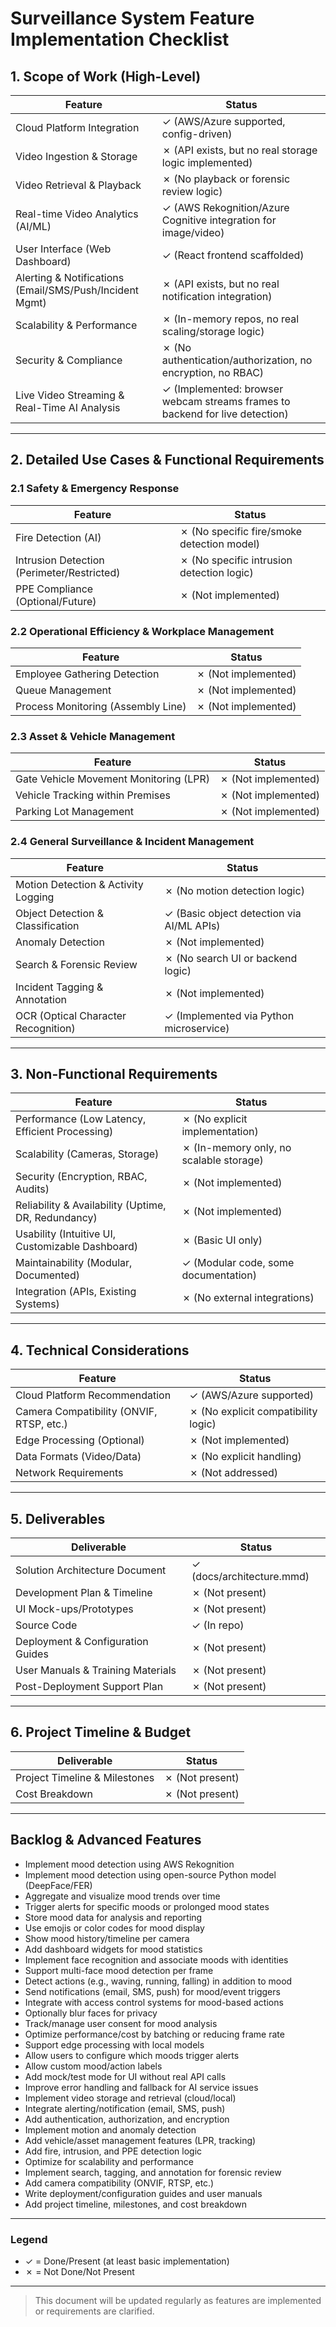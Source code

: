 # Surveillance System Feature Implementation Checklist

## 1. Scope of Work (High-Level)
| Feature | Status |
|---------|--------|
| Cloud Platform Integration | ✓ (AWS/Azure supported, config-driven) |
| Video Ingestion & Storage | ✗ (API exists, but no real storage logic implemented) |
| Video Retrieval & Playback | ✗ (No playback or forensic review logic) |
| Real-time Video Analytics (AI/ML) | ✓ (AWS Rekognition/Azure Cognitive integration for image/video) |
| User Interface (Web Dashboard) | ✓ (React frontend scaffolded) |
| Alerting & Notifications (Email/SMS/Push/Incident Mgmt) | ✗ (API exists, but no real notification integration) |
| Scalability & Performance | ✗ (In-memory repos, no real scaling/storage logic) |
| Security & Compliance | ✗ (No authentication/authorization, no encryption, no RBAC) |
| Live Video Streaming & Real-Time AI Analysis | ✓ (Implemented: browser webcam streams frames to backend for live detection) |

---

## 2. Detailed Use Cases & Functional Requirements

### 2.1 Safety & Emergency Response
| Feature | Status |
|---------|--------|
| Fire Detection (AI) | ✗ (No specific fire/smoke detection model) |
| Intrusion Detection (Perimeter/Restricted) | ✗ (No specific intrusion detection logic) |
| PPE Compliance (Optional/Future) | ✗ (Not implemented) |

### 2.2 Operational Efficiency & Workplace Management
| Feature | Status |
|---------|--------|
| Employee Gathering Detection | ✗ (Not implemented) |
| Queue Management | ✗ (Not implemented) |
| Process Monitoring (Assembly Line) | ✗ (Not implemented) |

### 2.3 Asset & Vehicle Management
| Feature | Status |
|---------|--------|
| Gate Vehicle Movement Monitoring (LPR) | ✗ (Not implemented) |
| Vehicle Tracking within Premises | ✗ (Not implemented) |
| Parking Lot Management | ✗ (Not implemented) |

### 2.4 General Surveillance & Incident Management
| Feature | Status |
|---------|--------|
| Motion Detection & Activity Logging | ✗ (No motion detection logic) |
| Object Detection & Classification | ✓ (Basic object detection via AI/ML APIs) |
| Anomaly Detection | ✗ (Not implemented) |
| Search & Forensic Review | ✗ (No search UI or backend logic) |
| Incident Tagging & Annotation | ✗ (Not implemented) |
| OCR (Optical Character Recognition) | ✓ (Implemented via Python microservice) |

---

## 3. Non-Functional Requirements

| Feature | Status |
|---------|--------|
| Performance (Low Latency, Efficient Processing) | ✗ (No explicit implementation) |
| Scalability (Cameras, Storage) | ✗ (In-memory only, no scalable storage) |
| Security (Encryption, RBAC, Audits) | ✗ (Not implemented) |
| Reliability & Availability (Uptime, DR, Redundancy) | ✗ (Not implemented) |
| Usability (Intuitive UI, Customizable Dashboard) | ✗ (Basic UI only) |
| Maintainability (Modular, Documented) | ✓ (Modular code, some documentation) |
| Integration (APIs, Existing Systems) | ✗ (No external integrations) |

---

## 4. Technical Considerations

| Feature | Status |
|---------|--------|
| Cloud Platform Recommendation | ✓ (AWS/Azure supported) |
| Camera Compatibility (ONVIF, RTSP, etc.) | ✗ (No explicit compatibility logic) |
| Edge Processing (Optional) | ✗ (Not implemented) |
| Data Formats (Video/Data) | ✗ (No explicit handling) |
| Network Requirements | ✗ (Not addressed) |

---

## 5. Deliverables

| Deliverable | Status |
|-------------|--------|
| Solution Architecture Document | ✓ (docs/architecture.mmd) |
| Development Plan & Timeline | ✗ (Not present) |
| UI Mock-ups/Prototypes | ✗ (Not present) |
| Source Code | ✓ (In repo) |
| Deployment & Configuration Guides | ✗ (Not present) |
| User Manuals & Training Materials | ✗ (Not present) |
| Post-Deployment Support Plan | ✗ (Not present) |

---

## 6. Project Timeline & Budget

| Deliverable | Status |
|-------------|--------|
| Project Timeline & Milestones | ✗ (Not present) |
| Cost Breakdown | ✗ (Not present) |

---

## Backlog & Advanced Features
- Implement mood detection using AWS Rekognition
- Implement mood detection using open-source Python model (DeepFace/FER)
- Aggregate and visualize mood trends over time
- Trigger alerts for specific moods or prolonged mood states
- Store mood data for analysis and reporting
- Use emojis or color codes for mood display
- Show mood history/timeline per camera
- Add dashboard widgets for mood statistics
- Implement face recognition and associate moods with identities
- Support multi-face mood detection per frame
- Detect actions (e.g., waving, running, falling) in addition to mood
- Send notifications (email, SMS, push) for mood/event triggers
- Integrate with access control systems for mood-based actions
- Optionally blur faces for privacy
- Track/manage user consent for mood analysis
- Optimize performance/cost by batching or reducing frame rate
- Support edge processing with local models
- Allow users to configure which moods trigger alerts
- Allow custom mood/action labels
- Add mock/test mode for UI without real API calls
- Improve error handling and fallback for AI service issues
- Implement video storage and retrieval (cloud/local)
- Integrate alerting/notification (email, SMS, push)
- Add authentication, authorization, and encryption
- Implement motion and anomaly detection
- Add vehicle/asset management features (LPR, tracking)
- Add fire, intrusion, and PPE detection logic
- Optimize for scalability and performance
- Implement search, tagging, and annotation for forensic review
- Add camera compatibility (ONVIF, RTSP, etc.)
- Write deployment/configuration guides and user manuals
- Add project timeline, milestones, and cost breakdown

---

### Legend
- ✓ = Done/Present (at least basic implementation)
- ✗ = Not Done/Not Present

---

> This document will be updated regularly as features are implemented or requirements are clarified. 